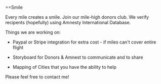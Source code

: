 ==Smile

Every mile creates a smile. Join our mile-high donors club. We verify recipents (hopefully) using Amnesty International Database. 

Things we are working on:

* Paypal or Stripe integration for extra cost - if miles can't cover entire flight

* Storyboard for Donors & Amnest to communicate and to share 

* Mapping of Cities that you have the ability to help 


Please feel free to contact me! 

